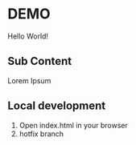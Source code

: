 # DEMO
Hello World!
## Sub Content 
Lorem Ipsum

## Local development


1. Open index.html in your browser
2. hotfix branch